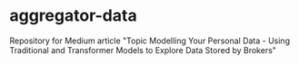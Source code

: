 # aggregator-data
Repository for Medium article "Topic Modelling Your Personal Data - Using Traditional and Transformer Models to Explore Data Stored by Brokers"
